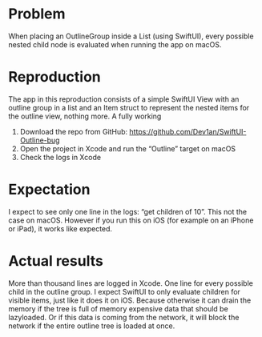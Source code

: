 # Problem

When placing an OutlineGroup inside a List (using SwiftUI), every possible nested child node is evaluated when running the app on macOS.

# Reproduction

The app in this reproduction consists of a simple SwiftUI View with an outline group in a list and an Item struct to represent the nested items for the outline view, nothing more. A fully working

1. Download the repo from GitHub: https://github.com/Dev1an/SwiftUI-Outline-bug
2. Open the project in Xcode and run the “Outline” target on macOS
3. Check the logs in Xcode

# Expectation
I expect to see only one line in the logs: “get children of 10”. This not the case on macOS. However if you run this on iOS (for example on an iPhone or iPad), it works like expected.

# Actual results
More than thousand lines are logged in Xcode. One line for every possible child in the outline group. I expect SwiftUI to only evaluate children for visible items, just like it does it on iOS.
Because otherwise it can drain the memory if the tree is full of memory expensive data that should be lazyloaded. Or if this data is coming  from the network, it will block the network if the entire outline tree is loaded at once.

